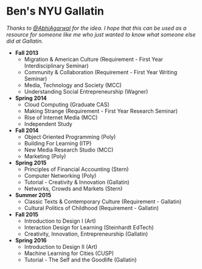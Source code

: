 Ben's NYU Gallatin 
========
_Thanks to [@AbhiAgarwal](http://github.com/AbhiAgarwal/gallatin) for the idea. I hope that this can be used as a resource for someone like me who just wanted to know what someone else did at Gallatin._

- **Fall 2013**
  - Migration & American Culture (Requirement - First Year Interdisciplinary Seminar)
  - Community & Collaboration (Requirement - First Year Writing Seminar)
  - Media, Technology and Society (MCC)
  - Understanding Social Entrepreneurship (Wagner)
- **Spring 2014**
  - Cloud Computing (Graduate CAS)
  - Making Strange (Requirement - First Year Research Seminar)
  - Rise of Internet Media (MCC)
  - Independent Study
- **Fall 2014**
  - Object Oriented Programming (Poly)
  - Building For Learning (ITP)
  - New Media Research Studio (MCC)
  - Marketing (Poly)
- **Spring 2015**
  - Principles of Financial Accounting (Stern) 
  - Computer Networking (Poly)
  - Tutorial - Creativity & Innovation (Gallatin)
  - Networks, Crowds and Markets (Stern)
- **Summer 2015**
  - Classic Texts & Contemporary Culture (Requirement - Gallatin)
  - Cultural Politics of Childhood (Requirement - Gallatin)
- **Fall 2015**
  - Introduction to Design I (Art)
  - Interaction Design for Learning (Steinhardt EdTech)
  - Creativity, Innovation, Entrepreneurship (Gallatin)
- **Spring 2016**
  - Introduction to Design II (Art)
  - Machine Learning for Cities (CUSP) 
  - Tutorial - The Self and the Goodlife (Gallatin)
